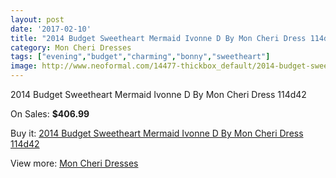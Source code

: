 ```yaml
---
layout: post
date: '2017-02-10'
title: "2014 Budget Sweetheart Mermaid Ivonne D By Mon Cheri Dress 114d42"
category: Mon Cheri Dresses
tags: ["evening","budget","charming","bonny","sweetheart"]
image: http://www.neoformal.com/14477-thickbox_default/2014-budget-sweetheart-mermaid-ivonne-d-by-mon-cheri-dress-114d42.jpg
---
```

2014 Budget Sweetheart Mermaid Ivonne D By Mon Cheri Dress 114d42

On Sales: **$406.99**
<a href="https://www.neoformal.com/en/mon-cheri-dresses/4940-2014-budget-sweetheart-mermaid-ivonne-d-by-mon-cheri-dress-114d42.html"><amp-img layout="responsive" width="600" height="600" src="//www.neoformal.com/14477-thickbox_default/2014-budget-sweetheart-mermaid-ivonne-d-by-mon-cheri-dress-114d42.jpg" alt="2014 Budget Sweetheart Mermaid Ivonne D By Mon Cheri Dress 114d42 0" /></a>
<a href="https://www.neoformal.com/en/mon-cheri-dresses/4940-2014-budget-sweetheart-mermaid-ivonne-d-by-mon-cheri-dress-114d42.html"><amp-img layout="responsive" width="600" height="600" src="//www.neoformal.com/14479-thickbox_default/2014-budget-sweetheart-mermaid-ivonne-d-by-mon-cheri-dress-114d42.jpg" alt="2014 Budget Sweetheart Mermaid Ivonne D By Mon Cheri Dress 114d42 1" /></a>
<a href="https://www.neoformal.com/en/mon-cheri-dresses/4940-2014-budget-sweetheart-mermaid-ivonne-d-by-mon-cheri-dress-114d42.html"><amp-img layout="responsive" width="600" height="600" src="//www.neoformal.com/14478-thickbox_default/2014-budget-sweetheart-mermaid-ivonne-d-by-mon-cheri-dress-114d42.jpg" alt="2014 Budget Sweetheart Mermaid Ivonne D By Mon Cheri Dress 114d42 2" /></a>

Buy it: [2014 Budget Sweetheart Mermaid Ivonne D By Mon Cheri Dress 114d42](https://www.neoformal.com/en/mon-cheri-dresses/4940-2014-budget-sweetheart-mermaid-ivonne-d-by-mon-cheri-dress-114d42.html "2014 Budget Sweetheart Mermaid Ivonne D By Mon Cheri Dress 114d42")

View more: [Mon Cheri Dresses](https://www.neoformal.com/en/59-mon-cheri-dresses "Mon Cheri Dresses")